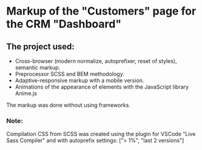 # Markup of the "Customers" page for the CRM "Dashboard"

## The project used:

- Cross-browser (modern normalize, autoprefixer, reset of styles), semantic markup.
- Preprocessor SCSS and BEM methodology.
- Adaptive-responsive markup with a mobile version.
- Animations of the appearance of elements with the JavaScript library Anime.js

The markup was done without using frameworks.

### Note:

Compilation CSS from SCSS was created using the plugin for VSCode "Live Sass Compiler" and with
autoprefix settings: ["> 1%", "last 2 versions"]
